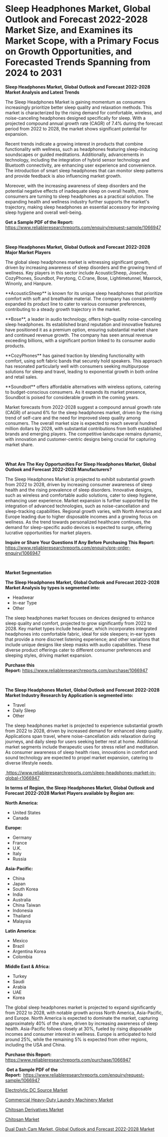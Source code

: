 <p><h1>Sleep Headphones Market, Global Outlook and Forecast 2022-2028 Market Size, and Examines its Market Scope, with a Primary Focus on Growth Opportunities, and Forecasted Trends Spanning from 2024 to 2031</h1></p><p><strong>Sleep Headphones Market, Global Outlook and Forecast 2022-2028 Market Analysis and Latest Trends</strong></p>
<p><p>The Sleep Headphones Market is gaining momentum as consumers increasingly prioritize better sleep quality and relaxation methods. This market is characterized by the rising demand for comfortable, wireless, and noise-canceling headphones designed specifically for sleep. With a projected compound annual growth rate (CAGR) of 7.4% during the forecast period from 2022 to 2028, the market shows significant potential for expansion.</p><p>Recent trends indicate a growing interest in products that combine functionality with wellness, such as headphones featuring sleep-inducing soundscapes or guided meditations. Additionally, advancements in technology, including the integration of hybrid sensor technology and Bluetooth connectivity, are enhancing user experience and convenience. The introduction of smart sleep headphones that can monitor sleep patterns and provide feedback is also influencing market growth.</p><p>Moreover, with the increasing awareness of sleep disorders and the potential negative effects of inadequate sleep on overall health, more consumers are turning to sleep headphones as a practical solution. The expanding health and wellness industry further supports the market's trajectory, making sleep headphones an essential accessory for improving sleep hygiene and overall well-being.</p></p>
<p><strong>Get a Sample PDF of the Report:&nbsp;</strong> <a href="https://www.reliableresearchreports.com/enquiry/request-sample/1066947">https://www.reliableresearchreports.com/enquiry/request-sample/1066947</a></p>
<p>&nbsp;</p>
<p><strong>Sleep Headphones Market, Global Outlook and Forecast 2022-2028 Major Market Players</strong></p>
<p><p>The global sleep headphones market is witnessing significant growth, driven by increasing awareness of sleep disorders and the growing trend of wellness. Key players in this sector include AcousticSheep, Joseche, CozyPhones, Soundbot, Perytong, C.Crane, Bose, Lightimetunnel, Maxrock, Winonly, and Hanpure.</p><p>**AcousticSheep** is known for its unique sleep headphones that prioritize comfort with soft and breathable material. The company has consistently expanded its product line to cater to various consumer preferences, contributing to a steady growth trajectory in the market.</p><p>**Bose**, a leader in audio technology, offers high-quality noise-canceling sleep headphones. Its established brand reputation and innovative features have positioned it as a premium option, ensuring substantial market share and continued revenue growth. The company has seen annual revenue exceeding billions, with a significant portion linked to its consumer audio products.</p><p>**CozyPhones** has gained traction by blending functionality with comfort, using soft fabric bands that securely hold speakers. This approach has resonated particularly well with consumers seeking multipurpose solutions for sleep and travel, leading to exponential growth in both online and retail sales.</p><p>**Soundbot** offers affordable alternatives with wireless options, catering to budget-conscious consumers. As it expands its market presence, Soundbot is poised for considerable growth in the coming years.</p><p>Market forecasts from 2022-2028 suggest a compound annual growth rate (CAGR) of around 6% for the sleep headphones market, driven by the rising trend of self-care and the need for improved sleep quality among consumers. The overall market size is expected to reach several hundred million dollars by 2028, with substantial contributions from both established brands and emerging players. The competitive landscape remains dynamic, with innovation and customer-centric designs being crucial for capturing market share.</p></p>
<p>&nbsp;</p>
<p><strong>What Are The Key Opportunities For Sleep Headphones Market, Global Outlook and Forecast 2022-2028 Manufacturers?</strong></p>
<p><p>The Sleep Headphones Market is projected to exhibit substantial growth from 2022 to 2028, driven by increasing consumer awareness of sleep health and the rising prevalence of sleep disorders. Innovative designs, such as wireless and comfortable audio solutions, cater to sleep hygiene, enhancing user experience. Market expansion is further supported by the integration of advanced technologies, such as noise-cancellation and sleep-tracking capabilities. Regional growth varies, with North America and Europe leading due to higher disposable incomes and a growing focus on wellness. As the trend towards personalized healthcare continues, the demand for sleep-specific audio devices is expected to surge, offering lucrative opportunities for market players.</p></p>
<p><strong>Inquire or Share Your Questions If Any Before Purchasing This Report:</strong> <a href="https://www.reliableresearchreports.com/enquiry/pre-order-enquiry/1066947">https://www.reliableresearchreports.com/enquiry/pre-order-enquiry/1066947</a></p>
<p>&nbsp;</p>
<p><strong>Market Segmentation</strong></p>
<p><strong>The Sleep Headphones Market, Global Outlook and Forecast 2022-2028 Market Analysis by types is segmented into:</strong></p>
<p><ul><li>Headwear</li><li>In-ear Type</li><li>Other</li></ul></p>
<p><p>The sleep headphones market focuses on devices designed to enhance sleep quality and comfort, projected to grow significantly from 2022 to 2028. Key market types include headwear, which incorporates integrated headphones into comfortable fabric, ideal for side sleepers; in-ear types that provide a more discreet listening experience; and other variations that include unique designs like sleep masks with audio capabilities. These diverse product offerings cater to different consumer preferences and sleeping styles, driving market expansion.</p></p>
<p><strong>Purchase this Report:&nbsp;</strong><a href="https://www.reliableresearchreports.com/purchase/1066947">https://www.reliableresearchreports.com/purchase/1066947</a></p>
<p>&nbsp;</p>
<p><strong>The Sleep Headphones Market, Global Outlook and Forecast 2022-2028 Market Industry Research by Application is segmented into:</strong></p>
<p><ul><li>Travel</li><li>Daily Sleep</li><li>Other</li></ul></p>
<p><p>The sleep headphones market is projected to experience substantial growth from 2022 to 2028, driven by increased demand for enhanced sleep quality. Applications span travel, where noise-cancellation aids relaxation during journeys, and daily sleep for users seeking better rest at home. Additional market segments include therapeutic uses for stress relief and meditation. As consumer awareness of sleep health rises, innovations in comfort and sound technology are expected to propel market expansion, catering to diverse lifestyle needs.</p></p>
<p><a href="https://www.reliableresearchreports.com/sleep-headphones-market-in-global-r1066947">&nbsp;https://www.reliableresearchreports.com/sleep-headphones-market-in-global-r1066947</a></p>
<p><strong>In terms of Region, the Sleep Headphones Market, Global Outlook and Forecast 2022-2028 Market Players available by Region are:</strong></p>
<p>
    <p> <strong> North America: </strong>
        <ul>
            <li>United States</li>
            <li>Canada</li>
        </ul>
        </p> 
    <p> <strong> Europe: </strong>
        <ul>
            <li>Germany</li>
            <li>France</li>
            <li>U.K.</li>
            <li>Italy</li>
            <li>Russia</li>
        </ul>
        </p> 
    <p> <strong> Asia-Pacific: </strong>
        <ul>
            <li>China</li>
            <li>Japan</li>
            <li>South Korea</li>
            <li>India</li>
            <li>Australia</li>
            <li>China Taiwan</li>
            <li>Indonesia</li>
            <li>Thailand</li>
            <li>Malaysia</li>
        </ul>
        </p> 
    <p> <strong> Latin America: </strong>
        <ul>
            <li>Mexico</li>
            <li>Brazil</li>
            <li>Argentina Korea</li>
            <li>Colombia</li>
        </ul>
        </p> 
    <p> <strong> Middle East & Africa: </strong>
        <ul>
            <li>Turkey</li>
            <li>Saudi</li>
            <li>Arabia</li>
            <li>UAE</li>
            <li>Korea</li>
        </ul>
    </p>
    </p>
<p><p>The global sleep headphones market is projected to expand significantly from 2022 to 2028, with notable growth across North America, Asia-Pacific, and Europe. North America is expected to dominate the market, capturing approximately 40% of the share, driven by increasing awareness of sleep health. Asia-Pacific follows closely at 30%, fueled by rising disposable incomes and consumer interest in wellness. Europe is anticipated to hold around 25%, while the remaining 5% is expected from other regions, including the USA and China.</p></p>
<p><strong>Purchase this Report: </strong><a href="https://www.reliableresearchreports.com/purchase/1066947">https://www.reliableresearchreports.com/purchase/1066947</a></p>
<p>&nbsp;<strong>Get a Sample PDF of the Report:&nbsp;&nbsp;</strong><a href="https://www.reliableresearchreports.com/enquiry/request-sample/1066947">https://www.reliableresearchreports.com/enquiry/request-sample/1066947</a></p>
<p><strong></strong></p>
<p><p><a href="https://issuu.com/reportprime-2/docs/electrolytic-dc-source-market-size-_67df8eb3ecdc0f">Electrolytic DC Source Market</a></p><p><a href="https://issuu.com/reportprime-2/docs/commercial-heavy-duty-laundry-machi_22366982320a40">Commercial Heavy-Duty Laundry Machinery Market</a></p><p><a href="https://www.linkedin.com/pulse/analyzing-chitosan-derivatives-market-dynamics-growth-drivers-k5jtf?trackingId=UMIOITKtQA25sQ1sI81oaA%3D%3D">Chitosan Derivatives Market</a></p><p><a href="https://www.linkedin.com/pulse/comprehensive-analysis-global-chitosan-market-growth-trends-forecasts-8b4if?trackingId=t735Oa4hTr%2B7eiIVFPdweA%3D%3D">Chitosan Market</a></p><p><a href="https://github.com/lylyparadise/Market-Research-Report-List-5/blob/main/dual-dash-cam-market-global-outlook-and-forecast-2022-2028-market.md">Dual Dash Cam Market, Global Outlook and Forecast 2022-2028 Market</a></p></p>